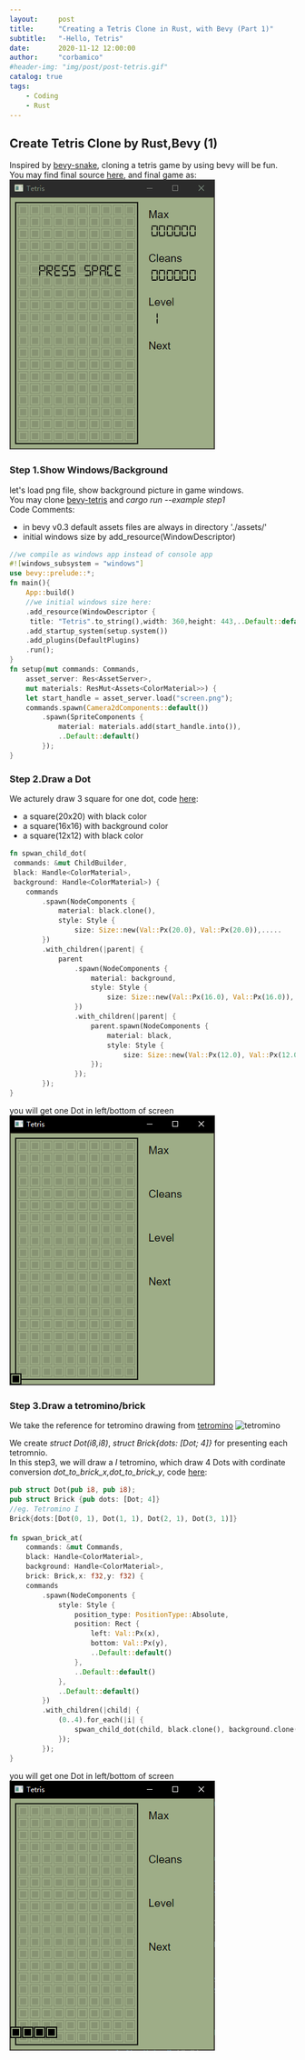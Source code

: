 ```yaml
---
layout:     post
title:      "Creating a Tetris Clone in Rust, with Bevy (Part 1)"
subtitle:   "-Hello, Tetris"
date:       2020-11-12 12:00:00
author:     "corbamico"
#header-img: "img/post/post-tetris.gif"
catalog: true
tags:
    - Coding
    - Rust
---
```


## Create Tetris Clone by Rust,Bevy (1)

Inspired by [bevy-snake](https://mbuffett.com/posts/bevy-snake-tutorial/), cloning a tetris game by using bevy will be fun.  
You may find final source [here](https://github.com/corbamico/bevy-tetris), and final game as:  
![tetris](/img/post/post-20201112-tetris.gif)

### Step 1.Show Windows/Background

let's load png file, show background picture in game windows.  
You may clone [bevy-tetris](https://github.com/corbamico/bevy-tetris) and *cargo run --example step1*  
Code Comments:  
* in bevy v0.3 default assets files are always in directory './assets/'
* initial windows size by add_resource(WindowDescriptor)  

```rust
//we compile as windows app instead of console app
#![windows_subsystem = "windows"]
use bevy::prelude::*;
fn main(){
    App::build()
    //we initial windows size here:
    .add_resource(WindowDescriptor {
     title: "Tetris".to_string(),width: 360,height: 443,..Default::default()})
    .add_startup_system(setup.system())
    .add_plugins(DefaultPlugins)
    .run();
}
fn setup(mut commands: Commands,
    asset_server: Res<AssetServer>,
    mut materials: ResMut<Assets<ColorMaterial>>) {
    let start_handle = asset_server.load("screen.png");
    commands.spawn(Camera2dComponents::default())
        .spawn(SpriteComponents {
            material: materials.add(start_handle.into()),
            ..Default::default()
        });
}
```

### Step 2.Draw a Dot

We acturely draw 3 square for one dot, code [here](https://github.com/corbamico/bevy-tetris/tree/main/example/step2.rs):  
* a square(20x20) with black color
* a square(16x16) with background color
* a square(12x12) with black color

```rust
fn spwan_child_dot(
 commands: &mut ChildBuilder,
 black: Handle<ColorMaterial>,
 background: Handle<ColorMaterial>) {
    commands
        .spawn(NodeComponents {
            material: black.clone(),
            style: Style {
                size: Size::new(Val::Px(20.0), Val::Px(20.0)),.....
        })
        .with_children(|parent| {
            parent
                .spawn(NodeComponents {
                    material: background,
                    style: Style {
                        size: Size::new(Val::Px(16.0), Val::Px(16.0)),......
                })
                .with_children(|parent| {
                    parent.spawn(NodeComponents {
                        material: black,
                        style: Style {
                            size: Size::new(Val::Px(12.0), Val::Px(12.0)),.....
                    });
                });
        });
}
```

you will get one Dot in left/bottom of screen ![tetris](/img/post/post-20201112-dot.png)  

### Step 3.Draw a tetromino/brick

We take the reference for tetromino drawing from [tetromino](https://tetris.fandom.com/wiki/Nintendo_Rotation_System) ![tetromino](https://vignette.wikia.nocookie.net/tetrisconcept/images/0/07/NESTetris-pieces.png/revision/latest/scale-to-width-down/180?cb=20061118190922)

We create *struct Dot(i8,i8)*, *struct Brick{dots: [Dot; 4]}* for presenting each tetromnio.  
In this step3, we will draw a *I* tetromino, which draw 4 Dots with cordinate conversion *dot_to_brick_x,dot_to_brick_y*,
code [here](https://github.com/corbamico/bevy-tetris/tree/main/example/step3.rs):

```rust
pub struct Dot(pub i8, pub i8);
pub struct Brick {pub dots: [Dot; 4]}
//eg. Tetromino I
Brick{dots:[Dot(0, 1), Dot(1, 1), Dot(2, 1), Dot(3, 1)]}

fn spwan_brick_at(
    commands: &mut Commands,
    black: Handle<ColorMaterial>,
    background: Handle<ColorMaterial>,
    brick: Brick,x: f32,y: f32) {
    commands
        .spawn(NodeComponents {
            style: Style {
                position_type: PositionType::Absolute,
                position: Rect {
                    left: Val::Px(x),
                    bottom: Val::Px(y),
                    ..Default::default()
                },
                ..Default::default()
            },
            ..Default::default()
        })
        .with_children(|child| {
            (0..4).for_each(|i| {
                spwan_child_dot(child, black.clone(), background.clone(), &brick.dots[i])
            });
        });
}
```

you will get one Dot in left/bottom of screen ![tetris](/img/post/post-20201112-brick.png)  
